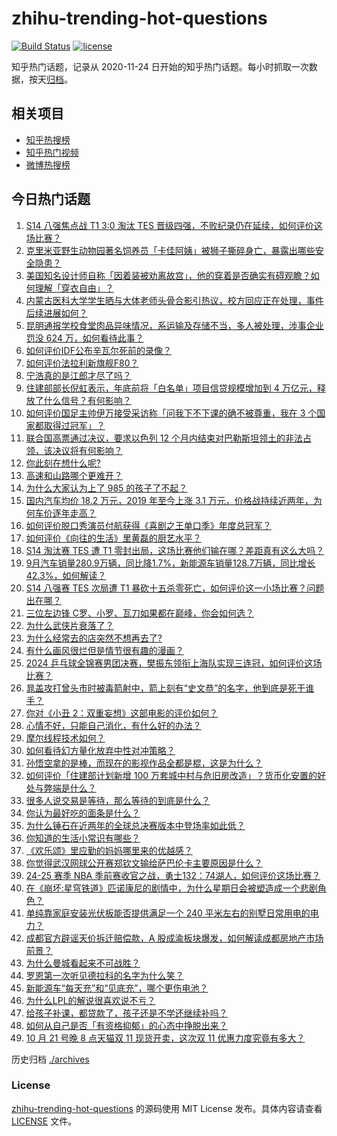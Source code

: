 # zhihu-trending-hot-questions

[![Build Status](https://github.com/justjavac/zhihu-trending-hot-questions/workflows/ci/badge.svg?branch=master)](https://github.com/justjavac/zhihu-trending-hot-questions/actions)
[![license](https://img.shields.io/github/license/justjavac/zhihu-trending-hot-questions)](https://github.com/justjavac/zhihu-trending-hot-questions/blob/master/LICENSE)

知乎热门话题，记录从 2020-11-24
日开始的知乎热门话题。每小时抓取一次数据，按天[归档](./archives)。

## 相关项目

- [知乎热搜榜](https://github.com/justjavac/zhihu-trending-top-search)
- [知乎热门视频](https://github.com/justjavac/zhihu-trending-hot-video)
- [微博热搜榜](https://github.com/justjavac/weibo-trending-hot-search)

## 今日热门话题

<!-- BEGIN -->
<!-- 最后更新时间 Sun Oct 20 2024 07:21:16 GMT+0800 (China Standard Time) -->

1. [S14 八强焦点战 T1 3:0 淘汰 TES 晋级四强，不败纪录仍在延续，如何评价这场比赛？](https://www.zhihu.com/question/1392959060)
1. [克里米亚野生动物园著名饲养员「卡佳阿姨」被狮子撕碎身亡，暴露出哪些安全隐患？](https://www.zhihu.com/question/1258079167)
1. [美国知名设计师自称「因着装被劝离故宫」，他的穿着是否确实有碍观瞻？如何理解「穿衣自由」？](https://www.zhihu.com/question/1270478790)
1. [内蒙古医科大学学生晒与大体老师头骨合影引热议，校方回应正在处理，事件后续进展如何？](https://www.zhihu.com/question/1269624035)
1. [昆明通报学校食堂肉品异味情况，系运输及存储不当，多人被处理，涉事企业罚没 624 万，如何看待此事？](https://www.zhihu.com/question/1408687649)
1. [如何评价IDF公布辛瓦尔死前的录像？](https://www.zhihu.com/question/1249701755)
1. [如何评价法拉利新旗舰F80？](https://www.zhihu.com/question/1190400473)
1. [宁浩真的是江郎才尽了吗？](https://www.zhihu.com/question/314010564)
1. [住建部部长倪虹表示，年底前将「白名单」项目信贷规模增加到 4 万亿元，释放了什么信号？有何影响？](https://www.zhihu.com/question/1135226174)
1. [如何评价国足主帅伊万接受采访称「问我下不下课的确不被尊重，我在 3 个国家都取得过冠军」？](https://www.zhihu.com/question/1385819892)
1. [联合国高票通过决议，要求以色列 12 个月内结束对巴勒斯坦领土的非法占领，该决议将有何影响？](https://www.zhihu.com/question/667562641)
1. [你此刻在想什么呢?](https://www.zhihu.com/question/840925953)
1. [高速和山路哪个更难开？](https://www.zhihu.com/question/659975243)
1. [为什么大家认为上了 985 的孩子了不起？](https://www.zhihu.com/question/654939134)
1. [国内汽车均价 18.2 万元，2019 年至今上涨 3.1 万元，价格战持续近两年，为何车价逐年走高？](https://www.zhihu.com/question/1298893090)
1. [如何评价脱口秀演员付航获得《喜剧之王单口季》年度总冠军？](https://www.zhihu.com/question/1363865019)
1. [如何评价《向往的生活》里黄磊的厨艺水平？](https://www.zhihu.com/question/56181470)
1. [S14 淘汰赛 TES 遭 T1 零封出局，这场比赛他们输在哪？差距真有这么大吗？](https://www.zhihu.com/question/1407746859)
1. [9月汽车销量280.9万辆，同比降1.7%，新能源车销量128.7万辆，同比增长42.3%，如何解读？](https://www.zhihu.com/question/830368950)
1. [S14 八强赛 TES 次局遭 T1 暴砍十五杀零死亡，如何评价这一小场比赛？问题出在哪？](https://www.zhihu.com/question/1403467824)
1. [三位左边锋 C罗、小罗、瓦刀如果都在巅峰，你会如何选？](https://www.zhihu.com/question/551880179)
1. [为什么武侠片衰落了？](https://www.zhihu.com/question/480063802)
1. [为什么经常去的店突然不想再去了?](https://www.zhihu.com/question/610442387)
1. [有什么画风很烂但是情节很有趣的漫画？](https://www.zhihu.com/question/532940690)
1. [2024 乒乓球全锦赛男团决赛，樊振东领衔上海队实现三连冠，如何评价这场比赛？](https://www.zhihu.com/question/1380624232)
1. [晁盖攻打曾头市时被毒箭射中，箭上刻有“史文恭”的名字，他到底是死于谁手？](https://www.zhihu.com/question/1076881604)
1. [你对《小丑 2：双重妄想》这部电影的评价如何？](https://www.zhihu.com/question/857471089)
1. [心情不好，只能自己消化，有什么好的办法？](https://www.zhihu.com/question/1045569972)
1. [摩尔线程技术如何？](https://www.zhihu.com/question/486699923)
1. [如何看待幻方量化放弃中性对冲策略？](https://www.zhihu.com/question/1304466643)
1. [孙悟空拿的是棒，而现在的影视作品全都是棍，这是为什么？](https://www.zhihu.com/question/666925982)
1. [如何评价「住建部计划新增 100 万套城中村与危旧房改造」？货币化安置的好处与弊端是什么？](https://www.zhihu.com/question/1136090061)
1. [很多人说交易是等待，那么等待的到底是什么？](https://www.zhihu.com/question/666834643)
1. [你认为最好吃的面条是什么？](https://www.zhihu.com/question/618729853)
1. [为什么锤石在近两年的全球总决赛版本中登场率如此低？](https://www.zhihu.com/question/968626718)
1. [你知道的生活小常识有哪些？](https://www.zhihu.com/question/31765962)
1. [《欢乐颂》里应勤的妈妈哪里来的优越感？](https://www.zhihu.com/question/60568461)
1. [你觉得武汉网球公开赛郑钦文输给萨巴伦卡主要原因是什么？](https://www.zhihu.com/question/861782858)
1. [24-25 赛季 NBA 季前赛收官之战，勇士132：74湖人，如何评价这场比赛？](https://www.zhihu.com/question/1341922480)
1. [在《崩坏:星穹铁道》匹诺康尼的剧情中，为什么星期日会被塑造成一个悲剧角色？](https://www.zhihu.com/question/659695076)
1. [单纯靠家庭安装光伏板能否提供满足一个 240 平米左右的别墅日常用电的电力？](https://www.zhihu.com/question/414478587)
1. [成都官方辟谣天价拆迁赔偿款，A 股成渝板块爆发，如何解读成都房地产市场前景？](https://www.zhihu.com/question/1048568467)
1. [为什么曼城看起来不可战胜？](https://www.zhihu.com/question/344191003)
1. [罗恩第一次听见德拉科的名字为什么笑？](https://www.zhihu.com/question/664256916)
1. [新能源车“每天充”和“见底充”，哪个更伤电池？](https://www.zhihu.com/question/664599967)
1. [为什么LPL的解说很喜欢说不亏？](https://www.zhihu.com/question/859658795)
1. [给孩子补课，都贷款了，孩子还是不学还继续补吗？](https://www.zhihu.com/question/667299055)
1. [如何从自己是否「有资格抑郁」的心态中挣脱出来？](https://www.zhihu.com/question/668022302)
1. [10 月 21 号晚 8 点天猫双 11 现货开卖，这次双 11 优惠力度究竟有多大？](https://www.zhihu.com/question/1072994806)

<!-- END -->

历史归档 [./archives](./archives)

### License

[zhihu-trending-hot-questions](https://github.com/justjavac/zhihu-trending-hot-questions)
的源码使用 MIT License 发布。具体内容请查看 [LICENSE](./LICENSE) 文件。
